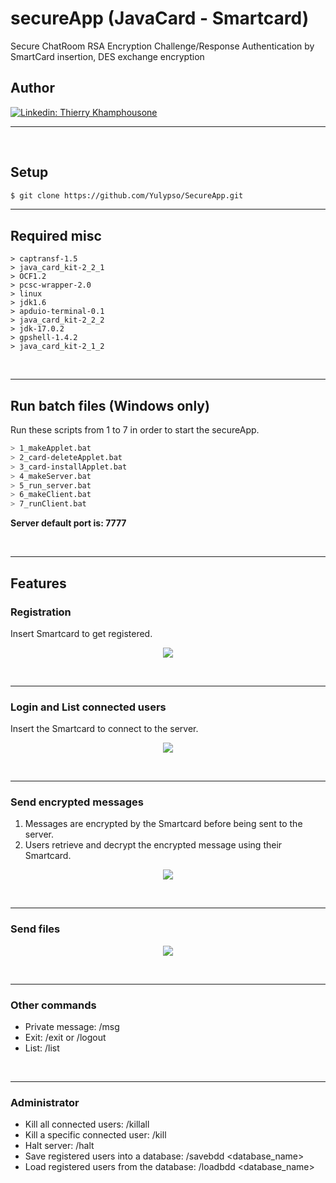 # secureApp (JavaCard - Smartcard)

Secure ChatRoom RSA Encryption Challenge/Response Authentication by SmartCard insertion, DES exchange encryption

## Author

[![Linkedin: Thierry Khamphousone](https://img.shields.io/badge/-Thierry_Khamphousone-blue?style=flat-square&logo=Linkedin&logoColor=white&link=https://www.linkedin.com/in/tkhamphousone/)](https://www.linkedin.com/in/tkhamphousone)

---

<br/>

## Setup

```bash
$ git clone https://github.com/Yulypso/SecureApp.git
```

---

## Required misc

```
> captransf-1.5
> java_card_kit-2_2_1
> OCF1.2
> pcsc-wrapper-2.0
> linux
> jdk1.6
> apduio-terminal-0.1
> java_card_kit-2_2_2
> jdk-17.0.2
> gpshell-1.4.2
> java_card_kit-2_1_2
```

<br/>

---

## Run batch files (Windows only)

Run these scripts from 1 to 7 in order to start the secureApp. 

```sh
> 1_makeApplet.bat
> 2_card-deleteApplet.bat
> 3_card-installApplet.bat
> 4_makeServer.bat
> 5_run_server.bat
> 6_makeClient.bat
> 7_runClient.bat
```

**Server default port is: 7777**

<br/>

---

## Features

### Registration 

Insert Smartcard to get registered.

<p align="center" width="100%">
    <img align="center" src="https://user-images.githubusercontent.com/59794336/155338014-7276db3d-9fe9-4f6b-8e9b-af2f163be4da.png"/>
</p>

<br/>

---

### Login and List connected users

Insert the Smartcard to connect to the server.

<p align="center" width="100%">
    <img align="center" src="https://user-images.githubusercontent.com/59794336/155338840-b6c929a4-d719-4b76-81f4-a7d466359760.png"/>
</p>

<br/>

---

### Send encrypted messages

1) Messages are encrypted by the Smartcard before being sent to the server. 
2) Users retrieve and decrypt the encrypted message using their Smartcard.

<p align="center" width="100%">
    <img align="center" src="https://user-images.githubusercontent.com/59794336/155339571-87aca852-554d-4baf-bc53-2ada6fa72f5f.png"/>
</p>

<br/>

---

### Send files

<p align="center" width="100%">
    <img align="center" src="https://user-images.githubusercontent.com/59794336/155341154-3332527f-46cb-4d63-909b-dba48f779a0e.png"/>
</p>

<br/>

---

### Other commands

- Private message: /msg <user> <msg>
- Exit: /exit or /logout
- List: /list

<br/>

---

### Administrator

- Kill all connected users: /killall
- Kill a specific connected user: /kill <user>
- Halt server: /halt
- Save registered users into a database: /savebdd <database_name>
- Load registered users from the database: /loadbdd <database_name>